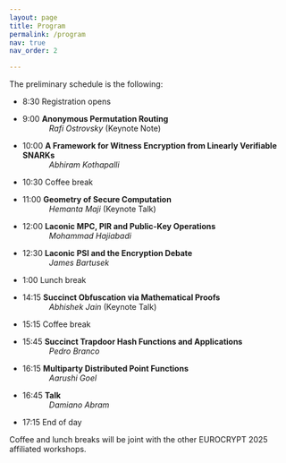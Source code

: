 ```yaml
---
layout: page
title: Program
permalink: /program
nav: true
nav_order: 2

---
```


The preliminary schedule is the following:

- 8:30	Registration opens

- 9:00	**Anonymous Permutation Routing** <br>
	&nbsp;&nbsp;&nbsp;&nbsp;&nbsp;&nbsp;&nbsp;&nbsp;&nbsp;&nbsp;&nbsp; *Rafi Ostrovsky* (Keynote Note)
- 10:00	**A Framework for Witness Encryption from Linearly Verifiable SNARKs** <br>
	&nbsp;&nbsp;&nbsp;&nbsp;&nbsp;&nbsp;&nbsp;&nbsp;&nbsp;&nbsp;&nbsp; *Abhiram Kothapalli*

- 10:30 Coffee break

- 11:00	**Geometry of Secure Computation** <br>
	&nbsp;&nbsp;&nbsp;&nbsp;&nbsp;&nbsp;&nbsp;&nbsp;&nbsp;&nbsp;&nbsp; *Hemanta Maji* (Keynote Talk)
- 12:00 **Laconic MPC, PIR and Public-Key Operations**	 <br>
	&nbsp;&nbsp;&nbsp;&nbsp;&nbsp;&nbsp;&nbsp;&nbsp;&nbsp;&nbsp;&nbsp; *Mohammad Hajiabadi*
- 12:30	**Laconic PSI and the Encryption Debate**  <br>
	&nbsp;&nbsp;&nbsp;&nbsp;&nbsp;&nbsp;&nbsp;&nbsp;&nbsp;&nbsp;&nbsp; *James Bartusek*

- 1:00 Lunch break

- 14:15 **Succinct Obfuscation via Mathematical Proofs** <br>
	&nbsp;&nbsp;&nbsp;&nbsp;&nbsp;&nbsp;&nbsp;&nbsp;&nbsp;&nbsp;&nbsp; *Abhishek Jain* (Keynote Talk)

- 15:15 Coffee break

- 15:45 **Succinct Trapdoor Hash Functions and Applications** <br>
	&nbsp;&nbsp;&nbsp;&nbsp;&nbsp;&nbsp;&nbsp;&nbsp;&nbsp;&nbsp;&nbsp; *Pedro Branco*
- 16:15 **Multiparty Distributed Point Functions** <br>
	&nbsp;&nbsp;&nbsp;&nbsp;&nbsp;&nbsp;&nbsp;&nbsp;&nbsp;&nbsp;&nbsp; *Aarushi Goel*
- 16:45 **Talk**<br>
	&nbsp;&nbsp;&nbsp;&nbsp;&nbsp;&nbsp;&nbsp;&nbsp;&nbsp;&nbsp;&nbsp; *Damiano Abram*

- 17:15 End of day  

Coffee and lunch breaks will be joint with the other EUROCRYPT 2025 affiliated workshops.

